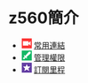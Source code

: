 # z560簡介
* ![](Broadcasters.png) [常用連結](常用連結.md)
* ![](Moderator.png) [管理權限](管理權限.md)
* ![](subscriptions.png) [訂閱里程](訂閱里程.md)
